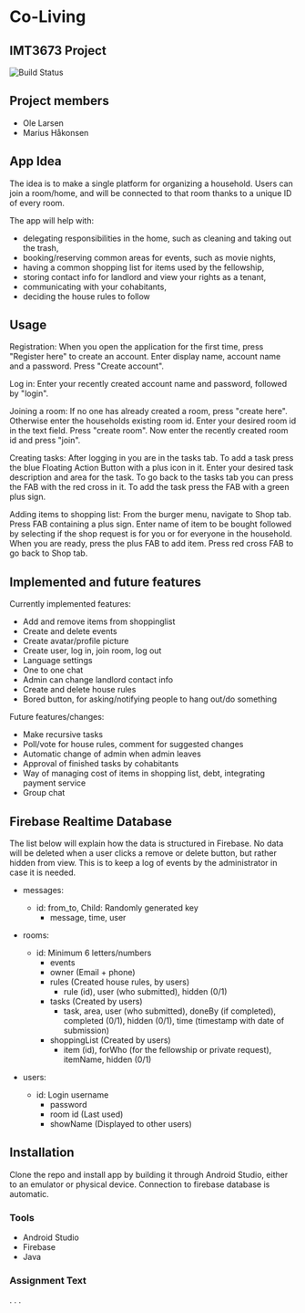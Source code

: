 # Co-Living
## IMT3673 Project

![Build Status](https://img.shields.io/badge/build-running-green.svg)

## Project members

- Ole Larsen
- Marius Håkonsen

## App Idea

The idea is to make a single platform for organizing a household. Users can join a room/home, and will be connected to that room thanks to a unique ID of every room.

The app will help with:
- delegating responsibilities in the home, such as cleaning and taking out the trash,
- booking/reserving common areas for events, such as movie nights,
- having a common shopping list for items used by the fellowship,
- storing contact info for landlord and view your rights as a tenant,
- communicating with your cohabitants,
- deciding the house rules to follow

## Usage

Registration:
When you open the application for the first time, press "Register here" to create an account. Enter display name, account name and a password. Press "Create account".

Log in:
Enter your recently created account name and password, followed by "login".

Joining a room:
If no one has already created a room, press "create here". Otherwise enter the households existing room id. 
Enter your desired room id in the text field. Press "create room". Now enter the recently created room id and press "join".

Creating tasks:
After logging in you are in the tasks tab. To add a task press the blue Floating Action Button with a plus icon in it. Enter your desired task description and area for the task. To go back to the tasks tab you can press the FAB with the red cross in it. To add the task press the FAB with a green plus sign.

Adding items to shopping list:
From the burger menu, navigate to Shop tab. Press FAB containing a plus sign. Enter name of item to be bought followed by selecting if the shop request is for you or for everyone in the household. When you are ready, press the plus FAB to add item. Press red cross FAB to go back to Shop tab.


## Implemented and future features

Currently implemented features:
- Add and remove items from shoppinglist
- Create and delete events
- Create avatar/profile picture
- Create user, log in, join room, log out
- Language settings
- One to one chat
- Admin can change landlord contact info
- Create and delete house rules
- Bored button, for asking/notifying people to hang out/do something

Future features/changes:
- Make recursive tasks
- Poll/vote for house rules, comment for suggested changes
- Automatic change of admin when admin leaves
- Approval of finished tasks by cohabitants
- Way of managing cost of items in shopping list, debt, integrating payment service
- Group chat


## Firebase Realtime Database

The list below will explain how the data is structured in Firebase. No data will be deleted when a user clicks a remove or delete button, but rather hidden from view. This is to keep a log of events by the administrator in case it is needed.  

- messages:
    - id: from_to, Child: Randomly generated key
        - message, time, user

- rooms:
    - id: Minimum 6 letters/numbers
        - events
        - owner (Email + phone)
        - rules (Created house rules, by users)
            - rule (id), user (who submitted), hidden (0/1)
        - tasks (Created by users)
            - task, area, user (who submitted), doneBy (if completed), completed (0/1), hidden (0/1), time (timestamp with date of submission)
        - shoppingList (Created by users)
            - item (id), forWho (for the fellowship or private request), itemName, hidden (0/1)

- users:
    - id: Login username
        - password
        - room id (Last used)
        - showName (Displayed to other users)

## Installation

Clone the repo and install app by building it through Android Studio, either to an emulator or physical device. Connection to firebase database is automatic. 

### Tools

* Android Studio
* Firebase
* Java

### Assignment Text

.
.
.
